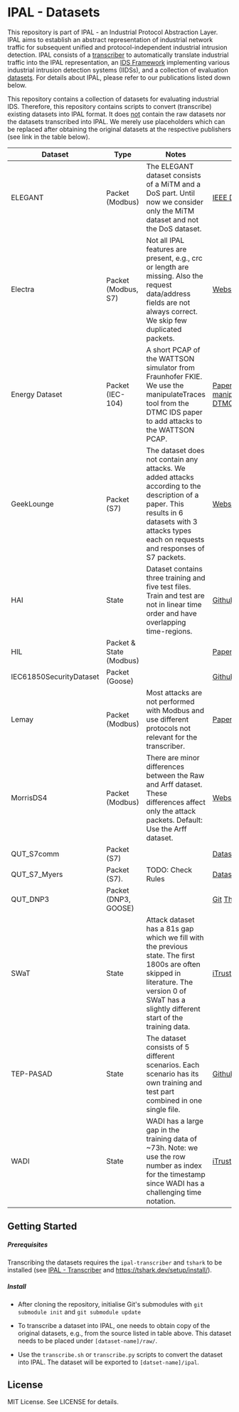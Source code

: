 # IPAL - Datasets

This repository is part of IPAL - an Industrial Protocol Abstraction Layer. IPAL aims to establish an abstract representation of industrial network traffic for subsequent unified and protocol-independent industrial intrusion detection. IPAL consists of a [transcriber](https://github.com/fkie-cad/ipal_transcriber) to automatically translate industrial traffic into the IPAL representation, an [IDS Framework](https://github.com/fkie-cad/ipal_ids_framework) implementing various industrial intrusion detection systems (IIDSs), and a collection of evaluation [datasets](https://github.com/fkie-cad/ipal_datasets). For details about IPAL, please refer to our publications listed down below.

This repository contains a collection of datasets for evaluating industrial IDS. Therefore, this repository contains scripts to convert (transcribe) existing datasets into IPAL format. It does <u>not</u> contain the raw datasets nor the datasets transcribed into IPAL. We merely use placeholders which can be replaced after obtaining the original datasets at the respective publishers (see link in the table below).

| Dataset                 | Type                | Notes                                                        | Link                                                         |
| ----------------------- | ------------------- | ------------------------------------------------------------ | ------------------------------------------------------------ |
| ELEGANT                 | Packet (Modbus)     | The ELEGANT dataset consists of a MiTM and a DoS part. Until now we consider only the MiTM dataset and not the DoS dataset. | [IEEE Dataport](https://ieee-dataport.org/open-access/denial-service-and-man-middle-attacks-programmable-logic-controllers) |
| Electra                 | Packet (Modbus, S7) | Not all IPAL features are present, e.g., crc or length are missing. Also the request data/address fields are not always correct. We skip few duplicated packets. | [Webseite](http://perception.inf.um.es/electra/)             |
| Energy Dataset          | Packet (IEC-104) | A short PCAP of the WATTSON simulator from Fraunhofer FKIE. We use the manipulateTraces tool from the DTMC IDS paper to add attacks to the WATTSON PCAP. | [Paper](https://dl.acm.org/doi/pdf/10.1145/3372297.3420016), [manipulateTraces](https://github.com/jjchromik/manipulateTraces) [DTMC Paper](https://doi.org/10.1007/978-3-319-74947-1_4) |
| GeekLounge              | Packet (S7)         | The dataset does not contain any attacks. We added attacks according to the description of a paper. This results in 6 datasets with 3 attacks types each on requests and responses of S7 packets. | [Website ](https://www.netresec.com/?page=PCAP4SICS), [Paper](https://doi.org/10.1007/978-3-319-99843-5_5) |
| HAI                     | State               | Dataset contains three training and five test files. Train and test are not in linear time order and have overlapping time-regions. | [Github](https://github.com/icsdataset/hai/tree/master/hai-21.03) |
| HIL | Packet & State (Modbus) |  | [Paper](https://doi.org/10.1109/ACCESS.2021.3109465) |
| IEC61850SecurityDataset | Packet (Goose)      |                                                              | [Github](https://github.com/smartgridadsc/IEC61850SecurityDataset) |
| Lemay                   | Packet (Modbus)     | Most attacks are not performed with Modbus and use different protocols not relevant for the transcriber. | [Paper](https://www.usenix.org/conference/cset16/workshop-program/presentation/lemay) [Github](https://github.com/antoine-lemay/Modbus_dataset) |
| MorrisDS4               | Packet (Modbus)     | There are minor differences between the Raw and Arff dataset. These differences affect only the attack packets. Default: Use the Arff dataset. | [Website](https://sites.google.com/a/uah.edu/tommy-morris-uah/ics-data-sets) |
| QUT\_S7comm            | Packet (S7)        |  | [Dataset](https://github.com/qut-infosec/2017QUT_S7comm) [Paper](https://link.springer.com/chapter/10.1007/978-3-319-59870-3_30) |
| QUT\_S7\_Myers            | Packet (S7).        |  TODO: Check Rules | [Dataset](https://cloudstor.aarnet.edu.au/plus/index.php/s/9qFfeVmfX7K5IDH) [Paper](https://research-repository.griffith.edu.au/bitstream/handle/10072/385711/FOO229943.pdf?sequence=1) |
| QUT\_DNP3              | Packet (DNP3, GOOSE)         |  | [Git](https://github.com/qut-infosec/2017QUT_DNP3) [Thesis](https://eprints.qut.edu.au/121760/1/Nicholas_Rodofile_Thesis.pdf) |
| SWaT                    | State               | Attack dataset has a 81s gap which we fill with the previous state. The first 1800s are often skipped in literature. The version 0 of SWaT has a slightly different start of the training data. | [iTrust](https://itrust.sutd.edu.sg/itrust-labs-home/itrust-labs_swat/) |
| TEP-PASAD               | State               | The dataset consists of 5 different scenarios. Each scenario has its own training and test part combined in one single file. | [Github](https://github.com/mikeliturbe/pasad/tree/master/data) |
| WADI                    | State               | WADI has a large gap in the training data of ~73h. Note: we use the row number as index for the timestamp since WADI has a challenging time notation. | [iTrust](https://itrust.sutd.edu.sg/itrust-labs-home/itrust-labs_wadi/) |

## Getting Started

##### Prerequisites

Transcribing the datasets requires the `ipal-transcriber` and `tshark` to be installed (see [IPAL - Transcriber](https://github.com/fkie-cad/ipal_transcriber) and https://tshark.dev/setup/install/).

##### Install

- After cloning the repository, initialise Git's submodules with `git submodule init` and `git submodule update`

- To transcribe a dataset into IPAL, one needs to obtain copy of the original datasets, e.g., from the source listed in table above. This dataset needs to be placed under `[dataset-name]/raw/`.
- Use the `transcribe.sh` or `transcribe.py` scripts to convert the dataset into IPAL. The dataset will be exported to `[datset-name]/ipal`.

## License

MIT License. See LICENSE for details.

